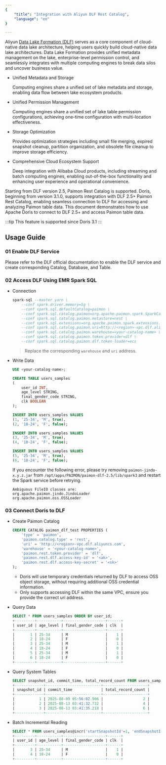 ```yaml
---
{
    "title": "Integration with Aliyun DLF Rest Catalog",
    "language": "en"
}

---
```


Aliyun [Data Lake Formation (DLF)](https://www.alibabacloud.com/en/product/datalake-formation) serves as a core component of cloud-native data lake architecture, helping users quickly build cloud-native data lake architectures. Data Lake Formation provides unified metadata management on the lake, enterprise-level permission control, and seamlessly integrates with multiple computing engines to break data silos and uncover business value.

- Unified Metadata and Storage

    Computing engines share a unified set of lake metadata and storage, enabling data flow between lake ecosystem products.

- Unified Permission Management

    Computing engines share a unified set of lake table permission configurations, achieving one-time configuration with multi-location effectiveness.

- Storage Optimization

    Provides optimization strategies including small file merging, expired snapshot cleanup, partition organization, and obsolete file cleanup to improve storage efficiency.

- Comprehensive Cloud Ecosystem Support

    Deep integration with Alibaba Cloud products, including streaming and batch computing engines, enabling out-of-the-box functionality and enhancing user experience and operational convenience.

Starting from DLF version 2.5, Paimon Rest Catalog is supported. Doris, beginning from version 3.1.0, supports integration with DLF 2.5+ Paimon Rest Catalog, enabling seamless connection to DLF for accessing and analyzing Paimon table data. This document demonstrates how to use Apache Doris to connect to DLF 2.5+ and access Paimon table data.

:::tip
This feature is supported since Doris 3.1
:::

## Usage Guide

### 01 Enable DLF Service

Please refer to the DLF official documentation to enable the DLF service and create corresponding Catalog, Database, and Table.

### 02 Access DLF Using EMR Spark SQL

- Connection

    ```sql
    spark-sql --master yarn \
        --conf spark.driver.memory=5g \
        --conf spark.sql.defaultCatalog=paimon \
        --conf spark.sql.catalog.paimon=org.apache.paimon.spark.SparkCatalog \
        --conf spark.sql.catalog.paimon.metastore=rest \
        --conf spark.sql.extensions=org.apache.paimon.spark.extensions.PaimonSparkSessionExtensions \
        --conf spark.sql.catalog.paimon.uri=http://<region>-vpc.dlf.aliyuncs.com \
        --conf spark.sql.catalog.paimon.warehouse=<your-catalog-name> \
        --conf spark.sql.catalog.paimon.token.provider=dlf \
        --conf spark.sql.catalog.paimon.dlf.token-loader=ecs
    ```

    > Replace the corresponding `warehouse` and `uri` address.

- Write Data

    ```sql
    USE <your-catalog-name>;

    CREATE TABLE users_samples
    (
        user_id INT,             
        age_level STRING,           
        final_gender_code STRING,    
        clk BOOLEAN
    );

    INSERT INTO users_samples VALUES
    (1, '25-34', 'M', true),
    (2, '18-24', 'F', false);

    INSERT INTO users_samples VALUES
    (3, '25-34', 'M', true),
    (4, '18-24', 'F', false);

    INSERT INTO users_samples VALUES
    (5, '25-34', 'M', true),
    (6, '18-24', 'F', false);
    ```

    If you encounter the following error, please try removing `paimon-jindo-x.y.z.jar` from `/opt/apps/PAIMON/paimon-dlf-2.5/lib/spark3` and restart the Spark service before retrying.

    ```
    Ambiguous FileIO classes are:
    org.apache.paimon.jindo.JindoLoader
    org.apache.paimon.oss.OSSLoader
    ```

### 03 Connect Doris to DLF

- Create Paimon Catalog

    ```sql
    CREATE CATALOG paimon_dlf_test PROPERTIES (
        'type' = 'paimon',
        'paimon.catalog.type' = 'rest',
        'uri' = 'http://<region>-vpc.dlf.aliyuncs.com',
        'warehouse' = '<your-catalog-name>',
        'paimon.rest.token.provider' = 'dlf',
        'paimon.rest.dlf.access-key-id' = '<ak>',
        'paimon.rest.dlf.access-key-secret' = '<sk>'
    );
    ```

    - Doris will use temporary credentials returned by DLF to access OSS object storage, without requiring additional OSS credential information.
    - Only supports accessing DLF within the same VPC, ensure you provide the correct uri address.

- Query Data

    ```sql
    SELECT * FROM users_samples ORDER BY user_id;
    +---------+-----------+-------------------+------+
    | user_id | age_level | final_gender_code | clk  |
    +---------+-----------+-------------------+------+
    |       1 | 25-34     | M                 |    1 |
    |       2 | 18-24     | F                 |    0 |
    |       3 | 25-34     | M                 |    1 |
    |       4 | 18-24     | F                 |    0 |
    |       5 | 25-34     | M                 |    1 |
    |       6 | 18-24     | F                 |    0 |
    +---------+-----------+-------------------+------+
    ```

- Query System Tables

    ```sql
    SELECT snapshot_id, commit_time, total_record_count FROM users_samples$snapshots;
    +-------------+-------------------------+--------------------+
    | snapshot_id | commit_time             | total_record_count |
    +-------------+-------------------------+--------------------+
    |           1 | 2025-08-09 05:56:02.906 |                  2 |
    |           2 | 2025-08-13 03:41:32.732 |                  4 |
    |           3 | 2025-08-13 03:41:35.218 |                  6 |
    +-------------+-------------------------+--------------------+
    ```

- Batch Incremental Reading

    ```sql
    SELECT * FROM users_samples@incr('startSnapshotId'=1, 'endSnapshotId'=2) ORDER BY user_id;
    +---------+-----------+-------------------+------+
    | user_id | age_level | final_gender_code | clk  |
    +---------+-----------+-------------------+------+
    |       3 | 25-34     | M                 |    1 |
    |       4 | 18-24     | F                 |    0 |
    +---------+-----------+-------------------+------+
    ```
